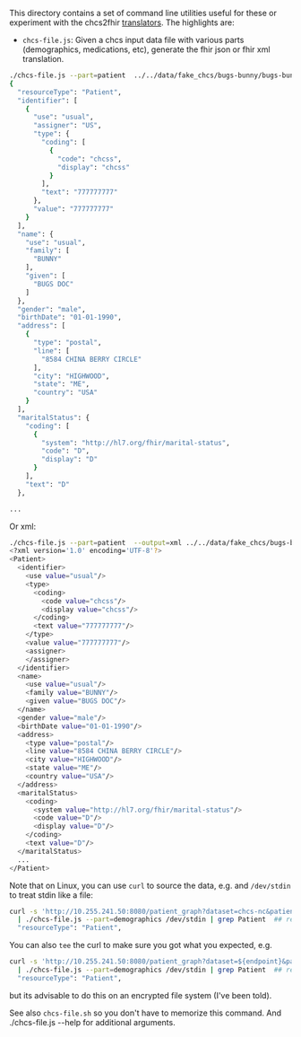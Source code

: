 This directory contains a set of command line utilities useful for these or experiment with the chcs2fhir [translators](../translate).
The highlights are:

* `chcs-file.js`: Given a chcs input data file with various parts (demographics, medications, etc), generate the fhir json or
  fhir xml translation.

```bash
./chcs-file.js --part=patient  ../../data/fake_chcs/bugs-bunny/bugs-bunny.jsonld 
{
  "resourceType": "Patient",
  "identifier": [
    {
      "use": "usual",
      "assigner": "US",
      "type": {
        "coding": [
          {
            "code": "chcss",
            "display": "chcss"
          }
        ],
        "text": "777777777"
      },
      "value": "777777777"
    }
  ],
  "name": {
    "use": "usual",
    "family": [
      "BUNNY"
    ],
    "given": [
      "BUGS DOC"
    ]
  },
  "gender": "male",
  "birthDate": "01-01-1990",
  "address": [
    {
      "type": "postal",
      "line": [
        "8584 CHINA BERRY CIRCLE"
      ],
      "city": "HIGHWOOD",
      "state": "ME",
      "country": "USA"
    }
  ],
  "maritalStatus": {
    "coding": [
      {
        "system": "http://hl7.org/fhir/marital-status",
        "code": "D",
        "display": "D"
      }
    ],
    "text": "D"
  },

...
```

Or xml:

```bash
./chcs-file.js --part=patient  --output=xml ../../data/fake_chcs/bugs-bunny/bugs-bunny.jsonld 
<?xml version='1.0' encoding='UTF-8'?>
<Patient>
  <identifier>
    <use value="usual"/>
    <type>
      <coding>
        <code value="chcss"/>
        <display value="chcss"/>
      </coding>
      <text value="777777777"/>
    </type>
    <value value="777777777"/>
    <assigner>
    </assigner>
  </identifier>
  <name>
    <use value="usual"/>
    <family value="BUNNY"/>
    <given value="BUGS DOC"/>
  </name>
  <gender value="male"/>
  <birthDate value="01-01-1990"/>
  <address>
    <type value="postal"/>
    <line value="8584 CHINA BERRY CIRCLE"/>
    <city value="HIGHWOOD"/>
    <state value="ME"/>
    <country value="USA"/>
  </address>
  <maritalStatus>
    <coding>
      <system value="http://hl7.org/fhir/marital-status"/>
      <code value="D"/>
      <display value="D"/>
    </coding>
    <text value="D"/>
  </maritalStatus>
  ...
</Patient>
```

Note that on Linux, you can use `curl` to source the data, e.g. and `/dev/stdin` to treat stdin like a file:

```bash
curl -s 'http://10.255.241.50:8080/patient_graph?dataset=chcs-nc&patientid=1000004&datatype=all' \
  | ./chcs-file.js --part=demographics /dev/stdin | grep Patient  ## remove the grep to see the result
  "resourceType": "Patient",
```

You can also `tee` the curl to make sure you got what you expected, e.g.


```bash
curl -s 'http://10.255.241.50:8080/patient_graph?dataset=${endpoint}&patientid=1000004&datatype=all' \ tee 10000004.jsonld |
  | ./chcs-file.js --part=demographics /dev/stdin | grep Patient  ## remove the grep to see the result
  "resourceType": "Patient",
```

but its advisable to do this on an encrypted file system (I've been told).

See also `chcs-file.sh` so you don't have to memorize this command. And ./chcs-file.js --help for additional arguments.
